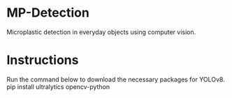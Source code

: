 # MP-Detection

Microplastic detection in everyday objects using computer vision.

# Instructions

Run the command below to download the necessary packages for YOLOv8.
pip install ultralytics opencv-python
